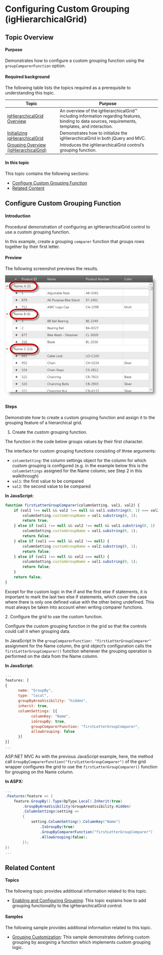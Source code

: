 ﻿<!--
|metadata|
{
    "fileName": "ighierarchicalgrid-grouping-custom",
    "controlName": "igHierarchicalGrid",
    "tags": []
}
|metadata|
-->

# Configuring Custom Grouping (igHierarchicalGrid)



## Topic Overview
#### Purpose

Demonstrates how to configure a custom grouping function using the `groupComparerFunction` option.

#### Required background

The following table lists the topics required as a prerequisite to understanding this topic.

Topic | Purpose
---|---
[igHierarchicalGrid Overview](igHierarchicalGrid-Overview.html) | An overview of the igHierarchicalGrid™ including information regarding features, binding to data sources, requirements, templates, and interaction.
[Initializing igHierarchicalGrid](igHierarchicalGrid-Initializing.html) | Demonstrates how to initialize the igHierarchicalGrid in both jQuery and MVC.
[Grouping Overview (igHierarchicalGrid)](igHierarchicalGrid-Grouping-Overview.html) | Introduces the igHierarchicalGrid control’s grouping function.



#### In this topic

This topic contains the following sections:

-   [Configure Custom Grouping Function](#configure)
-   [Related Content](#related-content)

## <a id="configure"></a> Configure Custom Grouping Function
#### Introduction

Procedural demonstration of configuring an igHierarchicalGrid control to use a custom grouping function.

In this example, create a grouping `comparer` function that groups rows together by their first letter.

#### Preview

The following screenshot previews the results.

![](images/Custom_Grouping_in_igHierarchicalGrid_1.png)

#### Steps

Demonstrate how to create a custom grouping function and assign it to the grouping feature of a hierarchical grid.

1. Create the custom grouping function.

  The function in the code below groups values by their first character.

  The interface for custom grouping functions consisting of three arguments:

  -   `columnSetting`: the column settings object for the column for which custom grouping is configured (e.g. in the example below this is the `columnSettings` assigned for the Name column; see Step 2 in this walkthrough)
  -   `val1`: the first value to be compared
  -   `val2`: the second value to be compared

**In JavaScript:**

```js
function firstLetterGroupComparer(columnSetting, val1, val2) {
    if (val1 !== null && val2 !== null && val1.substring(0, 1) === val2.substring(0, 1)) {
        columnSetting.customGroupName = val1.substring(0, 1);
        return true;
    } else if (val1 !== null && val2 !== null && val1.substring(0, 1) !== val2.substring(0, 1)) {
        columnSetting.customGroupName = val1.substring(0, 1);
        return false;
    } else if (val1 === null && val2 !== null) {
        columnSetting.customGroupName = val2.substring(0, 1);
        return false;
    } else if (val1 !== null && val2 === null) {
        columnSetting.customGroupName = val1.substring(0, 1);
        return false;
    }
    return false;
}
```

  Except for the custom logic in the if and the first else if statements, it is important to mark the last two else if statements, which cover the case where there is only one defined value with the other being undefined. This must always be taken into account when writing comparer functions.

​2. Configure the grid to use the custom function.

Configure the custom grouping function in the grid so that the controls could call it when grouping data.

In JavaScript  In the `groupComparerFunction: "firstLetterGroupComparer"` assignment for the Name column, the grid object’s configuration calls the `firstLetterGroupComparer()` function whenever the grouping operation is performed on the data from the Name column.

**In JavaScript:**

```js
...
features: [
{
      name: "GroupBy",
      type: "local",
      groupByAreaVisibility: "hidden",
      inherit: true,
      columnSettings: [{
            columnKey: "Name",
            isGroupBy: true,
            groupComparerFunction: "firstLetterGroupComparer",
            allowGrouping: false
      }]
}]
...
```

ASP.NET MVC  As with the previous JavaScript example, here, the method call `GroupByComparerFunction("firstLetterGroupComparer")` of the grid wrapper configures the grid to use the `firstLetterGroupComparer()` function for grouping on the Name column.

**In ASPX:**

```csharp
...
.Features(feature => {
    feature.GroupBy().Type(OpType.Local).Inherit(true)
        .GroupByAreaVisibility(GroupAreaVisibility.Hidden)
        .ColumnSettings(setting =>
        {
            setting.ColumnSetting().ColumnKey("Name")
                .IsGroupBy(true)
                .GroupByComparerFunction("firstLetterGroupComparer")
                .AllowGrouping(false);
        });
})
...
```





## <a id="related-content"></a> Related Content
#### Topics

The following topic provides additional information related to this topic.

- [Enabling and Configuring Grouping](igHierarchicalGrid-Grouping-Enabling-and-Configuring.html): This topic explains how to add grouping functionality to the igHierarchicalGrid control.

#### Samples

The following sample provides additional information related to this topic.

- [Grouping Customization](%%SamplesUrl%%/grid/grouping-customization): This sample demonstrates defining custom grouping by assigning a function which implements custom grouping logic.





 

 


